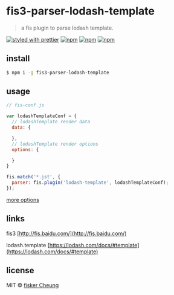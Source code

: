 # fis3-parser-lodash-template

> a fis plugin to parse lodash template.

[![styled with prettier](https://img.shields.io/badge/styled_with-prettier-ff69b4.svg?style=flat-square)](https://github.com/prettier/prettier)
[![npm](https://img.shields.io/npm/v/fis3-parser-lodash-template.svg?style=flat-square)](https://www.npmjs.com/package/fis3-parser-lodash-template)
[![npm](https://img.shields.io/npm/dt/fis3-parser-lodash-template.svg?style=flat-square)](https://www.npmjs.com/package/fis3-parser-lodash-template)
[![npm](https://img.shields.io/npm/dm/fis3-parser-lodash-template.svg?style=flat-square)](https://www.npmjs.com/package/fis3-parser-lodash-template)

## install

```sh
$ npm i -g fis3-parser-lodash-template
```

## usage

```js
// fis-conf.js

var lodashTemplateConf = {
  // lodashTemplate render data
  data: {

  },
  // lodashTemplate render options
  options: {

  }
}

fis.match('*.jst', {
  parser: fis.plugin('lodash-template', lodashTemplateConf);
});
```

[more options](https://lodash.com/docs/#template)


## links

  fis3 [http://fis.baidu.com/](http://fis.baidu.com/)

  lodash.template [https://lodash.com/docs/#template](https://lodash.com/docs/#template)


## license
MIT © [fisker Cheung](https://github.com/fisker)
